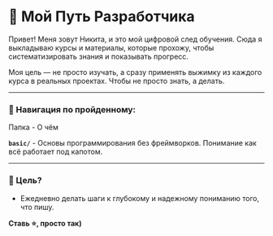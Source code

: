 # 🧠 Мой Путь Разработчика

Привет! Меня зовут Никита, и это мой цифровой след обучения. Сюда я выкладываю курсы и материалы, которые прохожу, чтобы систематизировать знания и показывать прогресс.

Моя цель — не просто изучать, а сразу применять выжимку из каждого курса в реальных проектах. Чтобы не просто знать, а делать.

---

### 📁 Навигация по пройденному:

Папка - О чём 

**`basic/`** - Основы программирования без фреймворков. Понимание как всё работает под капотом.

---

### 🚀 Цель?
- Ежедневно делать шаги к глубокому и надежному пониманию того, что пишу. 

**Ставь ⭐️, просто так)**